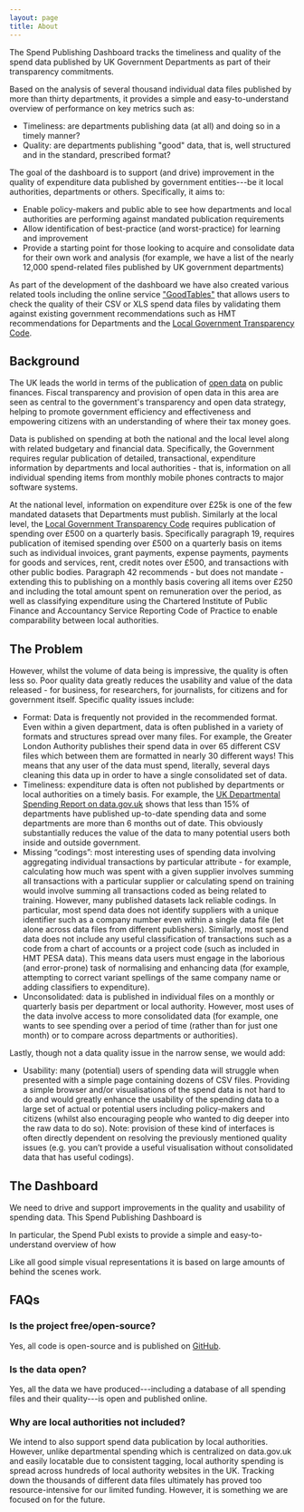 ```yaml
---
layout: page
title: About
---
```


The Spend Publishing Dashboard tracks the timeliness and quality of
the spend data published by UK Government Departments as part of their
transparency commitments.

Based on the analysis of several thousand individual data files
published by more than thirty departments, it provides a simple and
easy-to-understand overview of performance on key metrics such as:

* Timeliness: are departments publishing data (at all) and doing so in
  a timely manner?
* Quality: are departments publishing "good" data, that is, well
  structured and in the standard, prescribed format?

The goal of the dashboard is to support (and drive) improvement in the
quality of expenditure data published by government entities---be it
local authorities, departments or others. Specifically, it aims to:

* Enable policy-makers and public able to see how departments and
  local authorities are performing against mandated publication
  requirements
* Allow identification of best-practice (and worst-practice) for
  learning and improvement
* Provide a starting point for those looking to acquire and
  consolidate data for their own work and analysis (for example, we
  have a list of the nearly 12,000 spend-related files published by UK
  government departments)

As part of the development of the dashboard we have also created
various related tools including the online service
["GoodTables"][goodtables] that allows users to check the quality of
their CSV or XLS spend data files by validating them against existing
government recommendations such as HMT recommendations for Departments
and the
[Local Government Transparency Code](https://www.gov.uk/government/publications/local-government-transparency-code-2014).

[goodtables]: http://goodtables.okfnlabs.org/

## Background

The UK leads the world in terms of the publication of [open data][od]
on public finances. Fiscal transparency and provision of open data in
this area are seen as central to the government's transparency and
open data strategy, helping to promote government efficiency and
effectiveness and empowering citizens with an understanding of where
their tax money goes.

Data is published on spending at both the national and the local level
along with related budgetary and financial data. Specifically, the
Government requires regular publication of detailed, transactional,
expenditure information by departments and local authorities - that
is, information on all individual spending items from monthly mobile
phones contracts to major software systems.

At the national level, information on expenditure over £25k is one of
the few mandated datasets that Departments must publish. Similarly at
the local level, the
[Local Government Transparency Code][transparency-code] requires
publication of spending over £500 on a quarterly basis. Specifically
paragraph 19, requires publication of itemised spending over £500 on a
quarterly basis on items such as individual invoices, grant payments,
expense payments, payments for goods and services, rent, credit notes
over £500, and transactions with other public bodies. Paragraph 42
recommends - but does not mandate - extending this to publishing on a
monthly basis covering all items over £250 and including the total
amount spent on remuneration over the period, as well as classifying
expenditure using the Chartered Institute of Public Finance and
Accountancy Service Reporting Code of Practice to enable comparability
between local authorities.

[transparency-code]: https://www.gov.uk/government/publications/local-government-transparency-code-2014

[od]: http://okfn.org/open

## The Problem

However, whilst the volume of data being is impressive, the quality is
often less so. Poor quality data greatly reduces the usability and
value of the data released - for business, for researchers, for
journalists, for citizens and for government itself. Specific quality
issues include:

* Format: Data is frequently not provided in the recommended format.
  Even within a given department, data is often published in a variety
  of formats and structures spread over many files. For example, the
  Greater London Authority publishes their spend data in over 65
  different CSV files which between them are formatted in nearly 30
  different ways!  This means that any user of the data must spend,
  literally, several days cleaning this data up in order to have a
  single consolidated set of data.
* Timeliness: expenditure data is often not published by departments
  or local authorities on a timely basis. For example, the
  [UK Departmental Spending Report on data.gov.uk](https://data.gov.uk/data/openspending-report/index)
  shows that less than 15% of departments have published up-to-date
  spending data and some departments are more than 6 months out of
  date. This obviously substantially reduces the value of the data to
  many potential users both inside and outside government.
* Missing “codings”: most interesting uses of spending data involving
  aggregating individual transactions by particular attribute - for
  example, calculating how much was spent with a given supplier
  involves summing all transactions with a particular supplier or
  calculating spend on training would involve summing all transactions
  coded as being related to training. However, many published datasets
  lack reliable codings. In particular, most spend data does not
  identify suppliers with a unique identifier such as a company number
  even within a single data file (let alone across data files from
  different publishers). Similarly, most spend data does not include
  any useful classification of transactions such as a code from a
  chart of accounts or a project code (such as included in HMT PESA
  data). This means data users must engage in the laborious (and
  error-prone) task of normalising and enhancing data (for example,
  attempting to correct variant spellings of the same company name or
  adding classifiers to expenditure).
* Unconsolidated: data is published in individual files on a monthly
  or quarterly basis per department or local authority. However, most
  uses of the data involve access to more consolidated data (for
  example, one wants to see spending over a period of time (rather
  than for just one month) or to compare across departments or
  authorities).

Lastly, though not a data quality issue in the narrow sense, we would add:

* Usability: many (potential) users of spending data will struggle
  when presented with a simple page containing dozens of CSV
  files. Providing a simple browser and/or visualisations of the spend
  data is not hard to do and would greatly enhance the usability of
  the spending data to a large set of actual or potential users
  including policy-makers and citizens (whilst also encouraging people
  who wanted to dig deeper into the raw data to do so). Note:
  provision of these kind of interfaces is often directly dependent on
  resolving the previously mentioned quality issues (e.g. you can’t
  provide a useful visualisation without consolidated data that has
  useful codings).

## The Dashboard

We need to drive and support improvements in the quality and usability
of spending data. This Spend Publishing Dashboard is

In particular, the Spend Publ exists to provide a simple and
easy-to-understand overview of how

Like all good simple visual representations it is based on large
amounts of behind the scenes work.

## FAQs

### Is the project free/open-source?

Yes, all code is open-source and is published on
[GitHub](https://github.com/okfn/spend-publishing-dashboard).

### Is the data open?

Yes, all the data we have produced---including a database of all
spending files and their quality---is open and published online.

### Why are local authorities not included?

We intend to also support spend data publication by local authorities.
However, unlike departmental spending which is centralized on
data.gov.uk and easily locatable due to consistent tagging, local
authority spending is spread across hundreds of local authority
websites in the UK. Tracking down the thousands of different data
files ultimately has proved too resource-intensive for our limited
funding. However, it is something we are focused on for the future.
